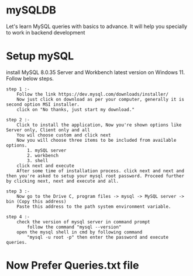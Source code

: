 # mySQLDB
Let's learn MySQL queries with basics to advance. It will help you specially to work in backend development

# Setup mySQL
install MySQL 8.0.35 Server and Workbench latest version on Windows 11. Follow below steps.
    
    step 1 :-
        Follow the link https://dev.mysql.com/downloads/installer/
        Now just click on download as per your computer, generally it is second option MSI installer.
        click on "No thanks, just start my download."

    step 2 :-
        Click to install the application, Now you're shown options like Server only, Client only and all
        You wil choose custom and click next
        Now you will choose three items to be included from available options.
            1. mySQL server
            2. workbench
            3. shell
        click next and execute
        After some time of installation process. click next and next and then you're asked to setup your mysql root password. Proceed further by clicking next, next and execute and all.

    step 3 :-
        Now go to the Drive C, program files -> mysql -> MySQL server -> bin (Copy this address)
        Paste this address to the path system environment variable.

    step 4 :-
        check the version of mysql server in command prompt
            follow the command "mysql --version"
        open the mysql shell in cmd by following command
            "mysql -u root -p" then enter the password and execute queries.

# Now Prefer Queries.txt file 
        


